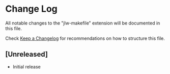 # Change Log

All notable changes to the "jlw-makefile" extension will be documented in this file.

Check [Keep a Changelog](http://keepachangelog.com/) for recommendations on how to structure this file.

## [Unreleased]

- Initial release